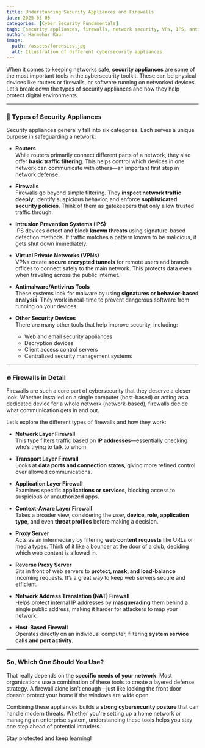 ```yaml
---
title: Understanding Security Appliances and Firewalls
date: 2025-03-05
categories: [Cyber Security Fundamentals]
tags: [security appliances, firewalls, network security, VPN, IPS, antivirus]
author: Harmehar Kaur
image:
  path: /assets/forensics.jpg
  alt: Illustration of different cybersecurity appliances
---
```


When it comes to keeping networks safe, **security appliances** are some of the most important tools in the cybersecurity toolkit. These can be physical devices like routers or firewalls, or software running on networked devices. Let’s break down the types of security appliances and how they help protect digital environments.

---

### 🔧 Types of Security Appliances

Security appliances generally fall into six categories. Each serves a unique purpose in safeguarding a network:

- **Routers**  
  While routers primarily connect different parts of a network, they also offer **basic traffic filtering**. This helps control which devices in one network can communicate with others—an important first step in network defense.

- **Firewalls**  
  Firewalls go beyond simple filtering. They **inspect network traffic deeply**, identify suspicious behavior, and enforce **sophisticated security policies**. Think of them as gatekeepers that only allow trusted traffic through.

- **Intrusion Prevention Systems (IPS)**  
  IPS devices detect and block **known threats** using signature-based detection methods. If traffic matches a pattern known to be malicious, it gets shut down immediately.

- **Virtual Private Networks (VPNs)**  
  VPNs create **secure encrypted tunnels** for remote users and branch offices to connect safely to the main network. This protects data even when traveling across the public internet.

- **Antimalware/Antivirus Tools**  
  These systems look for malware by using **signatures or behavior-based analysis**. They work in real-time to prevent dangerous software from running on your devices.

- **Other Security Devices**  
  There are many other tools that help improve security, including:
  - Web and email security appliances  
  - Decryption devices  
  - Client access control servers  
  - Centralized security management systems

---

### 🔥 Firewalls in Detail

Firewalls are such a core part of cybersecurity that they deserve a closer look. Whether installed on a single computer (host-based) or acting as a dedicated device for a whole network (network-based), firewalls decide what communication gets in and out.

Let’s explore the different types of firewalls and how they work:

- **Network Layer Firewall**  
  This type filters traffic based on **IP addresses**—essentially checking who’s trying to talk to whom.

- **Transport Layer Firewall**  
  Looks at **data ports and connection states**, giving more refined control over allowed communications.

- **Application Layer Firewall**  
  Examines specific **applications or services**, blocking access to suspicious or unauthorized apps.

- **Context-Aware Layer Firewall**  
  Takes a broader view, considering the **user, device, role, application type**, and even **threat profiles** before making a decision.

- **Proxy Server**  
  Acts as an intermediary by filtering **web content requests** like URLs or media types. Think of it like a bouncer at the door of a club, deciding which web content is allowed in.

- **Reverse Proxy Server**  
  Sits in front of web servers to **protect, mask, and load-balance** incoming requests. It’s a great way to keep web servers secure and efficient.

- **Network Address Translation (NAT) Firewall**  
  Helps protect internal IP addresses by **masquerading** them behind a single public address, making it harder for attackers to map your network.

- **Host-Based Firewall**  
  Operates directly on an individual computer, filtering **system service calls and port activity**.

---

### So, Which One Should You Use?

That really depends on the **specific needs of your network**. Most organizations use a combination of these tools to create a layered defense strategy. A firewall alone isn’t enough—just like locking the front door doesn’t protect your home if the windows are wide open.

Combining these appliances builds a **strong cybersecurity posture** that can handle modern threats. Whether you're setting up a home network or managing an enterprise system, understanding these tools helps you stay one step ahead of potential intruders.

Stay protected and keep learning!
